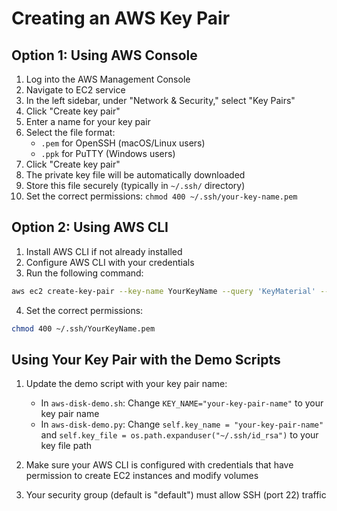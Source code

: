 # Creating an AWS Key Pair

## Option 1: Using AWS Console

1. Log into the AWS Management Console
2. Navigate to EC2 service
3. In the left sidebar, under "Network & Security," select "Key Pairs"
4. Click "Create key pair"
5. Enter a name for your key pair
6. Select the file format:
   - `.pem` for OpenSSH (macOS/Linux users)
   - `.ppk` for PuTTY (Windows users)
7. Click "Create key pair"
8. The private key file will be automatically downloaded
9. Store this file securely (typically in `~/.ssh/` directory)
10. Set the correct permissions: `chmod 400 ~/.ssh/your-key-name.pem`

## Option 2: Using AWS CLI

1. Install AWS CLI if not already installed
2. Configure AWS CLI with your credentials
3. Run the following command:

```bash
aws ec2 create-key-pair --key-name YourKeyName --query 'KeyMaterial' --output text > ~/.ssh/YourKeyName.pem
```

4. Set the correct permissions:

```bash
chmod 400 ~/.ssh/YourKeyName.pem
```

## Using Your Key Pair with the Demo Scripts

1. Update the demo script with your key pair name:
   - In `aws-disk-demo.sh`: Change `KEY_NAME="your-key-pair-name"` to your key pair name
   - In `aws-disk-demo.py`: Change `self.key_name = "your-key-pair-name"` and `self.key_file = os.path.expanduser("~/.ssh/id_rsa")` to your key file path

2. Make sure your AWS CLI is configured with credentials that have permission to create EC2 instances and modify volumes

3. Your security group (default is "default") must allow SSH (port 22) traffic